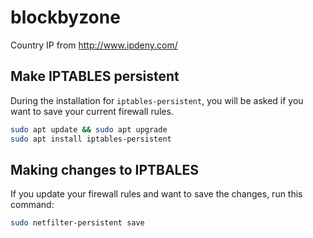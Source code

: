 # blockbyzone

Country IP from http://www.ipdeny.com/

## Make IPTABLES persistent

During the installation for `iptables-persistent`, you will be asked if you want to save your current firewall rules.

```bash
sudo apt update && sudo apt upgrade
sudo apt install iptables-persistent
```

## Making changes to IPTBALES

If you update your firewall rules and want to save the changes, run this command:

```bash
sudo netfilter-persistent save
```
